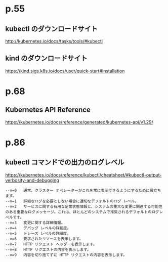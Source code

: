 # p.55
## kubectl のダウンロードサイト
http://kubernetes.io/docs/tasks/tools/#kubectl  

## kind のダウンロードサイト
https://kind.sigs.k8s.io/docs/user/quick-start#installation  

# p.68
## Kubernetes API Reference
https://kubernetes.io/docs/reference/generated/kubernetes-api/v1.29/  

# p.86
## kubectl コマンドでの出力のログレベル
https://kubernetes.io/docs/reference/kubectl/cheatsheet/#kubectl-output-verbosity-and-debugging  
```
--v=0	通常、クラスター オペレーターがこれを常に表示できるようにするために役立ちます。
--v=1	詳細なログを必要としない場合に適切なデフォルトのログ レベル。
--v=2	サービスに関する有用な定常状態情報と、システムの重大な変更に関連する可能性のある重要なログメッセージ。これは、ほとんどのシステムで推奨されるデフォルトのログレベルです。
--v=3	変更に関する詳細情報。
--v=4	デバッグ レベルの詳細度。
--v=5	トレース レベルの詳細度。
--v=6	要求されたリソースを表示します。
--v=7	HTTP リクエスト ヘッダーを表示します。
--v=8	HTTP リクエストの内容を表示します。
--v=9	内容を切り捨てずに HTTP リクエストの内容を表示します。
```


